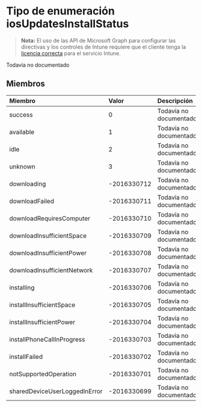 # <a name="iosupdatesinstallstatus-enum-type"></a>Tipo de enumeración iosUpdatesInstallStatus

> **Nota:** El uso de las API de Microsoft Graph para configurar las directivas y los controles de Intune requiere que el cliente tenga la [licencia correcta](https://go.microsoft.com/fwlink/?linkid=839381) para el servicio Intune.

Todavía no documentado
## <a name="members"></a>Miembros
|Miembro|Valor|Descripción|
|:---|:---|:---|
|success|0|Todavía no documentado|
|available|1|Todavía no documentado|
|idle|2|Todavía no documentado|
|unknown|3|Todavía no documentado|
|downloading|-2016330712|Todavía no documentado|
|downloadFailed|-2016330711|Todavía no documentado|
|downloadRequiresComputer|-2016330710|Todavía no documentado|
|downloadInsufficientSpace|-2016330709|Todavía no documentado|
|downloadInsufficientPower|-2016330708|Todavía no documentado|
|downloadInsufficientNetwork|-2016330707|Todavía no documentado|
|installing|-2016330706|Todavía no documentado|
|installInsufficientSpace|-2016330705|Todavía no documentado|
|installInsufficientPower|-2016330704|Todavía no documentado|
|installPhoneCallInProgress|-2016330703|Todavía no documentado|
|installFailed|-2016330702|Todavía no documentado|
|notSupportedOperation|-2016330701|Todavía no documentado|
|sharedDeviceUserLoggedInError|-2016330699|Todavía no documentado|



